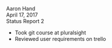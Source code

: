 Aaron Hand<br>
April 17, 2017<br>
Status Report 2<br>

- Took git course at pluralsight
- Reviewed user requirements on trello
